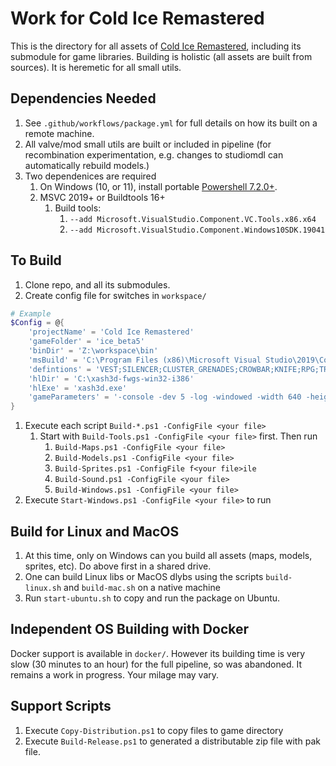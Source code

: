 # Work for Cold Ice Remastered

This is the directory for all assets of [Cold Ice Remastered](https://www.moddb.com/mods/cold-ice-remastered), including its submodule for game libraries. Building is holistic (all assets are built from sources). It is heremetic for all small utils.

## Dependencies Needed

1. See `.github/workflows/package.yml` for full details on how its built on a remote machine.
1. All valve/mod small utils are built or included in pipeline (for recombination experimentation, e.g. changes to studiomdl can automatically rebuild models.)
1. Two dependenices are required
    1. On Windows (10, or 11), install portable [Powershell 7.2.0+](https://github.com/PowerShell/PowerShell/releases/tag/v7.2.1).
    1. MSVC 2019+ or Buildtools 16+
        1. Build tools:
            1. `--add Microsoft.VisualStudio.Component.VC.Tools.x86.x64`
            1. `--add Microsoft.VisualStudio.Component.Windows10SDK.19041`

## To Build

1. Clone repo, and all its submodules.
1. Create config file for switches in `workspace/`
```powershell
# Example
$Config = @{ 
    'projectName' = 'Cold Ice Remastered'
    'gameFolder' = 'ice_beta5'
    'binDir' = 'Z:\workspace\bin'
    'msBuild' = 'C:\Program Files (x86)\Microsoft Visual Studio\2019\Community\MSBuild\Current\Bin\MSBuild'
    'defintions' = 'VEST;SILENCER;CLUSTER_GRENADES;CROWBAR;KNIFE;RPG;TRIPMINE;CHUMTOAD;SNIPER_RIFLE;BOLT_GUN;RAILGUN;CANNON;DECOY;MAG60;CHAINGUN;GLAUNCHER;SMG;USAS;FISTS;WRENCH;SNOWBALL;CHAINSAW;_12GAUGE;REVOLVER;EGON;M16;SHOTGUN;NUKE;GAUSS;HIVEHAND;SNARK;DEAGLE;DUALDEAGLE;DUALRPG;DUALSMG;DUALWRENCH;DUALUSAS;FREEZEGUN;DUALMAG60;ROCKETCROWBAR;DUALRAILGUN;GRAVITYGUNFLAMETHROWER;DUALFLAMETHROWER;ASHPOD;SAWEDOFF;DUALSAWEDOFF'
    'hlDir' = 'C:\xash3d-fwgs-win32-i386'
    'hlExe' = 'xash3d.exe'
    'gameParameters' = '-console -dev 5 -log -windowed -width 640 -height 480'
}
```
1. Execute each script `Build-*.ps1 -ConfigFile <your file>`
    1. Start with `Build-Tools.ps1 -ConfigFile <your file>` first. Then run
        1. `Build-Maps.ps1 -ConfigFile <your file>`
        1. `Build-Models.ps1 -ConfigFile <your file>`
        1. `Build-Sprites.ps1 -ConfigFile f<your file>ile`
        1. `Build-Sound.ps1 -ConfigFile <your file>`
        1. `Build-Windows.ps1 -ConfigFile <your file>`
1. Execute `Start-Windows.ps1 -ConfigFile <your file>` to run

## Build for Linux and MacOS

1. At this time, only on Windows can you build all assets (maps, models, sprites, etc). Do above first in a shared drive. 
1. One can build Linux libs or MacOS dlybs using the scripts `build-linux.sh` and `build-mac.sh` on a native machine
1. Run `start-ubuntu.sh` to copy and run the package on Ubuntu.

## Independent OS Building with Docker 

Docker support is available in `docker/`. However its building time is very slow (30 minutes to an hour) for the full pipeline, so was abandoned. It remains a work in progress. Your milage may vary.

## Support Scripts

1. Execute `Copy-Distribution.ps1` to copy files to game directory
1. Execute `Build-Release.ps1` to generated a distributable zip file with pak file.
